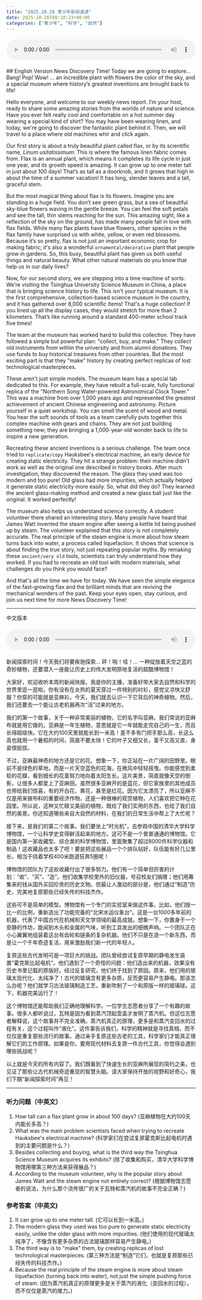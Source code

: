 ```yaml
---
title: "2025.10.26 青少年新闻速递"
date: 2025-10-26T08:10:23+08:00
categories: ["青少年", "科学", "自然"]
---
```

<audio controls style="width: 100%; max-width: 900px; margin: 1.5em 0; display: block;">
<source src="/mp3/teen_news/20251026.en.wav" type="audio/wav">
</audio>
## English Version
News Discovery Time! Today we are going to explore... Bang! Pop! Wow! ... an incredible plant with flowers the color of the sky, and a special museum where history’s greatest inventions are brought back to life!

Hello everyone, and welcome to our weekly news report. I’m your host, ready to share some amazing stories from the worlds of nature and science. Have you ever felt really cool and comfortable on a hot summer day wearing a special kind of shirt? You may have been wearing linen, and today, we're going to discover the fantastic plant behind it. Then, we will travel to a place where old machines whir and click again.

Our first story is about a truly beautiful plant called flax, or by its scientific name, *Linum usitatissimum*. This is where the famous linen fabric comes from. Flax is an annual plant, which means it completes its life cycle in just one year, and its growth speed is amazing. It can grow up to one meter tall in just about 100 days! That’s as tall as a doorknob, and it grows that high in about the time of a summer vacation! It has long, slender leaves and a tall, graceful stem.

But the most magical thing about flax is its flowers. Imagine you are standing in a huge field. You don’t see green grass, but a sea of beautiful sky-blue flowers waving in the gentle breeze. You can feel the soft petals and see the tall, thin stems reaching for the sun. This amazing sight, like a reflection of the sky on the ground, has made many people fall in love with flax fields. While many flax plants have blue flowers, other species in the flax family have surprised us with white, yellow, or even red blossoms. Because it’s so pretty, flax is not just an important economic crop for making fabric; it's also a wonderful `ornamental/decorative` plant that people grow in gardens. So, this busy, beautiful plant has given us both useful things and natural beauty. What other natural materials do you know that help us in our daily lives?

Now, for our second story, we are stepping into a time machine of sorts. We’re visiting the Tsinghua University Science Museum in China, a place that is bringing science history to life. This isn't your typical museum. It is the first comprehensive, collection-based science museum in the country, and it has gathered over 8,000 scientific items! That's a huge collection! If you lined up all the display cases, they would stretch for more than 2 kilometers. That’s like running around a standard 400-meter school track five times!

The team at the museum has worked hard to build this collection. They have followed a simple but powerful plan: "collect, buy, and make." They collect old instruments from within the university and from alumni donations. They use funds to buy historical treasures from other countries. But the most exciting part is that they "make" history by creating perfect replicas of lost technological masterpieces.

These aren't just simple models. The museum team has a special lab dedicated to this. For example, they have rebuilt a full-scale, fully functional replica of the "Northern Song Water-powered Astronomical Clock Tower." This was a machine from over 1,000 years ago and represented the greatest achievement of ancient Chinese engineering and astronomy. Picture yourself in a quiet workshop. You can smell the scent of wood and metal. You hear the soft sounds of tools as a team carefully puts together this complex machine with gears and chains. They are not just building something new; they are bringing a 1,000-year-old wonder back to life to inspire a new generation.

Recreating these ancient inventions is a serious challenge. The team once tried to `replicate/copy` Hauksbee's electrical machine, an early device for creating static electricity. They hit a strange problem: their machine didn't work as well as the original one described in history books. After much investigation, they discovered the reason. The glass they used was too modern and too pure! Old glass had more impurities, which actually helped it generate static electricity more easily. So, what did they do? They learned the ancient glass-making method and created a new glass ball just like the original. It worked perfectly!

The museum also helps us understand science correctly. A student volunteer there shared an interesting story. Many people have heard that James Watt invented the steam engine after seeing a kettle lid being pushed up by steam. The volunteer explained that this story is not completely accurate. The real principle of the steam engine is more about how steam turns back into water, a process called liquefaction. It shows that science is about finding the true story, not just repeating popular myths. By remaking these `ancient/very old` tools, scientists can truly understand how they worked. If you had to recreate an old tool with modern materials, what challenges do you think you would face?

And that's all the time we have for today. We have seen the simple elegance of the fast-growing flax and the brilliant minds that are reviving the mechanical wonders of the past. Keep your eyes open, stay curious, and join us next time for more News Discovery Time!

  ---
  中文版本
<audio controls style="width: 100%; max-width: 900px; margin: 1.5em 0; display: block;">
    <source src="/mp3/teen_news/20251026.cn.wav"
  type="audio/wav">
  </audio>
  新闻探索时间！今天我们将要疾驰探索... 砰！啪！哇！... 一种绽放着天空之蓝的奇妙植物，还要潜入一座能让历史上的伟大发明原地复活的超酷博物馆！

大家好，欢迎收听本周的新闻快报。我是你的主播，准备好带大家去自然和科学的世界里逛一逛啦。你有没有在炎热的夏天穿过一件特别的衬衫，感觉又凉快又舒服？你穿的可能就是亚麻衫。今天，我们就去认识一下它背后的神奇植物。然后，我们还要去一个能让古老机器再次“活”过来的地方。

我们的第一个故事，关于一种非常美丽的植物，它的名字叫亚麻。我们常说的亚麻布就是用它做的。亚麻是一年生植物，意思就是它一年就能走完自己的一生，而且长得超级快。它在大约100天里就能长到一米高！差不多有门把手那么高，长这么高也就用一个暑假的时间，简直不要太快！它的叶子又细又长，茎干又高又直，身姿很挺拔。

不过，亚麻最神奇的地方还是它的花。想象一下，你正站在一片广阔的田野里。眼前不是绿色的草地，而是一片天空蓝色的花海，在微风中轻轻摇曳。你能感觉到柔软的花瓣，看到细长的花茎努力地向着太阳生长。这片美景，简直就像天空的倒影，让很多人都爱上了亚麻田。虽然很多亚麻开的是蓝花，但它家族里的其他成员也带给我们惊喜，有的开白花、黄花，甚至是红花。因为它太漂亮了，所以亚麻不仅是用来做布料的重要经济作物，还是一种很棒的观赏植物，人们喜欢把它种在花园里。所以说，这种又忙碌又美丽的植物，既给了我们实用的东西，也给了我们自然的美景。你还知道哪些来自大自然的材料，在我们的日常生活中帮上了大忙呢？

接下来，是我们的第二个故事。我们要坐上“时光机”，去参观中国的清华大学科学博物馆，一个让科学史变得鲜活起来的地方。这可不是一个普普通通的博物馆。它是国内第一家收藏型、综合类的科学博物馆，里面聚集了超过8000件科学仪器和制品！这收藏品也太多了吧！要是把这些展品一个个排队站好，队伍能有好几公里长，相当于绕着学校400米跑道狂奔5圈呢！

博物馆的团队为了这些收藏付出了很多努力。他们有一个简单但厉害的计划：“收”、“买”、“造”。他们收集学校里外的旧仪器，号召校友们捐赠；他们用筹集来的钱从国外买回珍贵的历史文物。但最让人激动的部分是，他们通过“制造”历史，完美地复原那些已经失传的科技杰作。

这些可不是简单的模型。博物馆有一个专门的实验室来做这件事。比如，他们按一比一的比例，重新造出了功能完备的“北宋水运仪象台”。这是一台1000多年前的机器，代表了中国古代在机械和天文学领域的最高成就。想象一下，你置身于一个安静的作坊，能闻到木头和金属的气味，听到工具发出的细微声响。一个团队正在小心翼翼地组装着这台有齿轮和链条的复杂机器。他们不只是在造一个新东西，而是让一个千年奇迹复活，用来激励我们新一代的年轻人。

复原这些古代发明可是一项巨大的挑战。团队曾经尝试复原早期的静电发生装置“霍克斯比起电机”。他们遇到了一个奇怪的问题：他们造出来的机器，效果没有历史书里记载的原版好。经过反复研究，他们终于找到了原因。原来，他们用的玻璃太现代化、太纯净了！古代的玻璃含有更多杂质，反而更容易产生静电。那该怎么办呢？他们就学习古法玻璃制造工艺，重新吹制了一个和原版一样的玻璃球。这下，机器完美运行了！

这个博物馆还能帮助我们正确地理解科学。一位学生志愿者分享了一个有趣的故事。很多人都听说过，瓦特是因为看到蒸汽顶起壶盖才发明了蒸汽机。但这位志愿者解释说，这个故事并不完全准确。蒸汽机真正的原理，更多是和蒸汽变回水的过程有关，这个过程叫作“液化”。这件事告诉我们，科学的精神就是寻找真相，而不仅仅是重复那些流行的故事。通过亲手复原这些古老的工具，科学家们才能真正理解它们的工作原理。如果是你，要用现代材料去复原一件古代工具，你觉得会遇到哪些挑战呢？

以上就是今天的所有内容了。我们既看到了快速生长的亚麻所展现的简约之美，也见证了那些让古代机械奇迹重现的智慧头脑。请大家保持开放的视野和好奇心，我们下期“新闻探索时间”再见！

---
### 听力问题（中英文）
1.  How tall can a flax plant grow in about 100 days?
    (亚麻植物在大约100天内能长多高？)
2.  What was the main problem scientists faced when trying to recreate Hauksbee's electrical machine?
    (科学家们在尝试复原霍克斯比起电机时遇到的主要问题是什么？)
3.  Besides collecting and buying, what is the third way the Tsinghua Science Museum acquires its exhibits?
    (除了收集和购买，清华大学科学博物馆用哪第三种方法来获得展品？)
4.  According to the museum volunteer, why is the popular story about James Watt and the steam engine not entirely correct?
    (根据博物馆志愿者的说法，为什么那个流传很广的关于瓦特和蒸汽机的故事不完全正确？)

### 参考答案（中英文)
1.  It can grow up to one meter tall.
    (它可以长到一米高。)
2.  The modern glass they used was too pure to generate static electricity easily, unlike the older glass with more impurities.
    (他们使用的现代玻璃太纯净了，不像含有更多杂质的古法玻璃那样容易产生静电。)
3.  The third way is to "make" them, by creating replicas of lost technological masterpieces.
    (第三种方法是“制造”它们，也就是复原那些已经失传的科技杰作。)
4.  Because the real principle of the steam engine is more about steam liquefaction (turning back into water), not just the simple pushing force of steam.
    (因为蒸汽机真正的原理更多是关于蒸汽的液化（变回水的过程），而不仅仅是蒸汽的推力。)